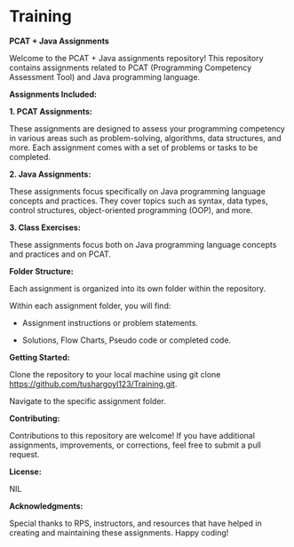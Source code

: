 #                                                                                     Training
**PCAT + Java Assignments**

Welcome to the PCAT + Java assignments repository! This repository contains assignments related to PCAT (Programming Competency Assessment Tool) and Java programming language.


**Assignments Included:**

**1. PCAT Assignments:**

These assignments are designed to assess your programming competency in various areas such as problem-solving, algorithms, data structures, and more. Each assignment comes with a set of problems or tasks to be completed.

**2. Java Assignments:**

These assignments focus specifically on Java programming language concepts and practices. They cover topics such as syntax, data types, control structures, object-oriented programming (OOP), and more.

**3. Class Exercises:**

These assignments focus both on Java programming language concepts and practices and on PCAT.


**Folder Structure:**

Each assignment is organized into its own folder within the repository.

Within each assignment folder, you will find:

  - Assignment instructions or problem statements.

  - Solutions, Flow Charts, Pseudo code or completed code.


**Getting Started:**

Clone the repository to your local machine using git clone https://github.com/tushargoyl123/Training.git.

Navigate to the specific assignment folder.


**Contributing:**

Contributions to this repository are welcome! If you have additional assignments, improvements, or corrections, feel free to submit a pull request.


**License:**

NIL


**Acknowledgments:**

Special thanks to RPS, instructors, and resources that have helped in creating and maintaining these assignments.
Happy coding!
